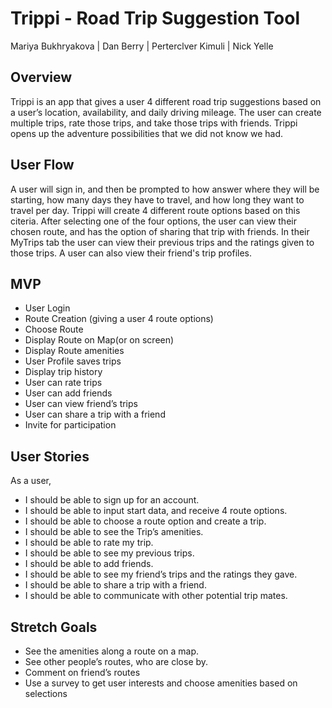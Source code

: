 
# Trippi - Road Trip Suggestion Tool

Mariya Bukhryakova | Dan Berry | Perterclver Kimuli | Nick Yelle

## Overview
Trippi is an app that gives a user 4 different road trip suggestions based on a user’s location, availability, and daily driving mileage. The user can create multiple trips, rate those trips, and take those trips with friends. Trippi opens up the adventure possibilities that we did not know we had.

## User Flow
A user will sign in, and then be prompted to how answer where they will be starting, how many days they have to travel, and how long they want to travel per day. Trippi will create 4 different route options based on this citeria. After selecting one of the four options, the user can view their chosen route, and has the option of sharing that trip with friends. In their MyTrips tab the user can view their previous trips and the ratings given to those trips. A user can also view their friend's trip profiles. 

## MVP

- User Login
- Route Creation (giving a user 4 route options)
- Choose Route 
- Display Route on Map(or on screen)
- Display Route amenities
- User Profile saves trips
- Display trip history
- User can rate trips
- User can add friends
- User can view friend’s trips
- User can share a trip with a friend
- Invite for participation

## User Stories
As a user, 
- I should be able to sign up for an account.
- I should be able to input start data, and receive 4 route options.
- I should be able to choose a route option and create a trip.
- I should be able to see the Trip’s amenities.
- I should be able to rate my trip.
- I should be able to see my previous trips.
- I should be able to add friends.
- I should be able to see my friend’s trips and the ratings they gave. 
- I should be able to share a trip with a friend.
- I should be able to communicate with other potential trip mates.

## Stretch Goals
- See the amenities along a route on a map.
- See other people’s routes, who are close by.
- Comment on friend’s routes
- Use a survey to get user interests and choose amenities based on selections
